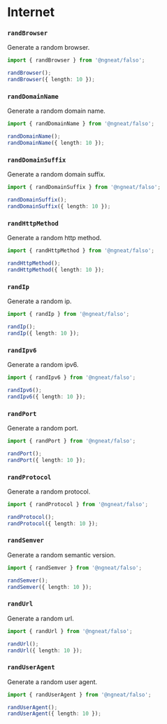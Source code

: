 # Internet

### `randBrowser`

Generate a random browser.

```ts
import { randBrowser } from '@ngneat/falso';

randBrowser();
randBrowser({ length: 10 });
```

### `randDomainName`

Generate a random domain name.

```ts
import { randDomainName } from '@ngneat/falso';

randDomainName();
randDomainName({ length: 10 });
```

### `randDomainSuffix`

Generate a random domain suffix.

```ts
import { randDomainSuffix } from '@ngneat/falso';

randDomainSuffix();
randDomainSuffix({ length: 10 });
```

### `randHttpMethod`

Generate a random http method.

```ts
import { randHttpMethod } from '@ngneat/falso';

randHttpMethod();
randHttpMethod({ length: 10 });
```

### `randIp`

Generate a random ip.

```ts
import { randIp } from '@ngneat/falso';

randIp();
randIp({ length: 10 });
```

### `randIpv6`

Generate a random ipv6.

```ts
import { randIpv6 } from '@ngneat/falso';

randIpv6();
randIpv6({ length: 10 });
```

### `randPort`

Generate a random port.

```ts
import { randPort } from '@ngneat/falso';

randPort();
randPort({ length: 10 });
```

### `randProtocol`

Generate a random protocol.

```ts
import { randProtocol } from '@ngneat/falso';

randProtocol();
randProtocol({ length: 10 });
```

### `randSemver`

Generate a random semantic version.

```ts
import { randSemver } from '@ngneat/falso';

randSemver();
randSemver({ length: 10 });
```

### `randUrl`

Generate a random url.

```ts
import { randUrl } from '@ngneat/falso';

randUrl();
randUrl({ length: 10 });
```

### `randUserAgent`

Generate a random user agent.

```ts
import { randUserAgent } from '@ngneat/falso';

randUserAgent();
randUserAgent({ length: 10 });
```
